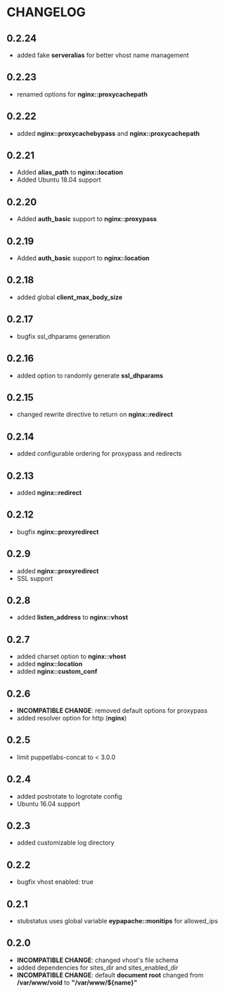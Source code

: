 # CHANGELOG

## 0.2.24

* added fake **serveralias** for better vhost name management

## 0.2.23

* renamed options for **nginx::proxycachepath**

## 0.2.22

* added **nginx::proxycachebypass** and **nginx::proxycachepath**

## 0.2.21

* Added **alias_path** to **nginx::location**
* Added Ubuntu 18.04 support

## 0.2.20

* Added **auth_basic** support to **nginx::proxypass**

## 0.2.19

* Added **auth_basic** support to **nginx::location**

## 0.2.18

* added global **client_max_body_size**

## 0.2.17

* bugfix ssl_dhparams generation

## 0.2.16

* added option to randomly generate **ssl_dhparams**

## 0.2.15

* changed rewrite directive to return on **nginx::redirect**

## 0.2.14

* added configurable ordering for proxypass and redirects

## 0.2.13

* added **nginx::redirect**

## 0.2.12

* bugfix **nginx::proxyredirect**

## 0.2.9

* added **nginx::proxyredirect**
* SSL support

## 0.2.8

* added **listen_address** to **nginx::vhost**

## 0.2.7

* added charset option to **nginx::vhost**
* added **nginx::location**
* added **nginx::custom_conf**

## 0.2.6

* **INCOMPATIBLE CHANGE**: removed default options for proxypass
* added resolver option for http (**nginx**)

## 0.2.5

* limit puppetlabs-concat to < 3.0.0

## 0.2.4

* added postrotate to logrotate config
* Ubuntu 16.04 support

## 0.2.3

* added customizable log directory

## 0.2.2

* bugfix vhost enabled: true

## 0.2.1

* stubstatus uses global variable **eypapache::monitips** for allowed_ips

## 0.2.0

* **INCOMPATIBLE CHANGE**: changed vhost's file schema
* added dependencies for sites_dir and sites_enabled_dir
* **INCOMPATIBLE CHANGE**: default **document root** changed from **/var/www/void** to **"/var/www/${name}"**

